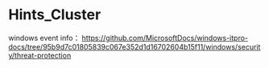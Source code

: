 # Hints_Cluster
windows event info：
https://github.com/MicrosoftDocs/windows-itpro-docs/tree/95b9d7c01805839c067e352d1d16702604b15f11/windows/security/threat-protection
